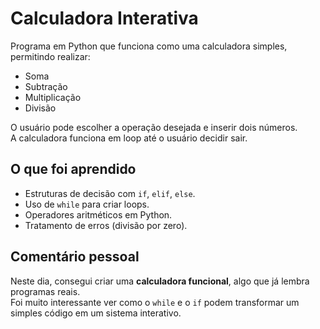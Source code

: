 # Calculadora Interativa

Programa em Python que funciona como uma calculadora simples, permitindo realizar:
- Soma
- Subtração
- Multiplicação
- Divisão

O usuário pode escolher a operação desejada e inserir dois números.  
A calculadora funciona em loop até o usuário decidir sair.

## O que foi aprendido
- Estruturas de decisão com `if`, `elif`, `else`.  
- Uso de `while` para criar loops.  
- Operadores aritméticos em Python.  
- Tratamento de erros (divisão por zero).  

## Comentário pessoal
Neste dia, consegui criar uma **calculadora funcional**, algo que já lembra programas reais.  
Foi muito interessante ver como o `while` e o `if` podem transformar um simples código em um sistema interativo.
